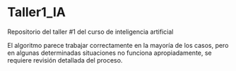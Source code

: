 # Taller1_IA
Repositorio del taller #1 del curso de inteligencia artificial

El algoritmo parece trabajar correctamente en la mayoría de los casos, pero en algunas determinadas situaciones no funciona apropiadamente, se requiere revisión detallada del proceso.


